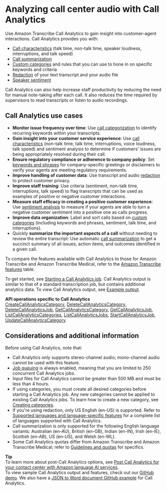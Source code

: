 # Analyzing call center audio with Call Analytics<a name="call-analytics"></a>

Use Amazon Transcribe Call Analytics to gain insight into customer\-agent interactions\. Call Analytics provides you with:
+ [Call characteristics](call-analytics-insights.md#call-analytics-insights-characteristics) \(talk time, non\-talk time, speaker loudness, interruptions, and talk speed\)
+ [Call summarization](call-analytics-insights.md#call-analytics-insights-summarization)
+ [Custom categories](call-analytics-insights.md#call-analytics-insights-categorization) and rules that you can use to hone in on specific keywords and criteria
+ [Redaction](call-analytics-insights.md#call-analytics-insights-redaction) of your text transcript and your audio file
+ [Speaker sentiment](call-analytics-insights.md#call-analytics-insights-sentiment)

Call Analytics can also help increase staff productivity by reducing the need for manual note\-taking after each call\. It also reduces the time required by supervisors to read transcripts or listen to audio recordings\.

## Call Analytics use cases<a name="call-analytics-use-cases"></a>
+ **Monitor issue frequency over time**: Use [call categorization](call-analytics-insights.md#call-analytics-insights-categorization) to identify recurring keywords within your transcripts\.
+ **Gain insight into your customer service experience**: Use [call characteristics](call-analytics-insights.md#call-analytics-insights-characteristics) \(non\-talk time, talk time, interruptions, voice loudness, talk speed\) and sentiment analysis to determine if customers' issues are being appropriately resolved during their call\.
+ **Ensure regulatory compliance or adherence to company policy**: Set [keywords and phrases](call-analytics-insights.md#call-analytics-insights-categorization) for company\-specific greetings or disclaimers to verify your agents are meeting regulatory requirements\.
+ **Improve handling of customer data**: Use transcript and audio [redaction](call-analytics-insights.md#call-analytics-insights-redaction) to protect customer privacy\.
+ **Improve staff training**: Use criteria \(sentiment, non\-talk time, interruptions, talk speed\) to flag transcripts that can be used as examples of positive or negative customer interactions\.
+ **Measure staff efficacy in creating a positive customer experience**: Use [sentiment analysis](call-analytics-insights.md#call-analytics-insights-sentiment) to measure if your agents are able to turn a negative customer sentiment into a positive one as calls progress\.
+ **Improve data organization**: Label and sort calls based on [custom categories](call-analytics-insights.md#call-analytics-insights-categorization) \(including keywords and phrases, sentiment, talk time, and interruptions\)\.
+ Quickly **summarize the important aspects of a call** without needing to review the entire transcript: Use automatic [call summarization](call-analytics-insights.md#call-analytics-insights-summarization) to get a succinct summary of all issues, action items, and outcomes identified in a given call\.

To compare the features available with Call Analytics to those for Amazon Transcribe and Amazon Transcribe Medical, refer to the [Amazon Transcribe features](feature-matrix.md) table\.

To get started, see [Starting a Call Analytics job](call-analytics-start.md)\. Call Analytics output is similar to that of a standard transcription job, but contains additional analytics data\. To view Call Analytics output, see [Example output](call-analytics-output.md)\.

**API operations specific to Call Analytics**  
[CreateCallAnalyticsCategory](https://docs.aws.amazon.com/transcribe/latest/APIReference/API_CreateCallAnalyticsCategory.html), [DeleteCallAnalyticsCategory](https://docs.aws.amazon.com/transcribe/latest/APIReference/API_DeleteCallAnalyticsCategory.html), [DeleteCallAnalyticsJob](https://docs.aws.amazon.com/transcribe/latest/APIReference/API_DeleteCallAnalyticsJob.html), [GetCallAnalyticsCategory](https://docs.aws.amazon.com/transcribe/latest/APIReference/API_GetCallAnalyticsCategory.html), [GetCallAnalyticsJob](https://docs.aws.amazon.com/transcribe/latest/APIReference/API_GetCallAnalyticsJob.html), [ListCallAnalyticsCategories](https://docs.aws.amazon.com/transcribe/latest/APIReference/API_ListCallAnalyticsCategories.html), [ListCallAnalyticsJobs](https://docs.aws.amazon.com/transcribe/latest/APIReference/API_ListCallAnalyticsJobs.html), [StartCallAnalyticsJob](https://docs.aws.amazon.com/transcribe/latest/APIReference/API_StartCallAnalyticsJob.html), [UpdateCallAnalyticsCategory](https://docs.aws.amazon.com/transcribe/latest/APIReference/API_UpdateCallAnalyticsCategory.html)

## Considerations and additional information<a name="call-analytics-considerations"></a>

Before using Call Analytics, note that:
+ Call Analytics only supports stereo\-channel audio; mono\-channel audio cannot be used with this feature\.
+ [Job queuing](job-queuing.md) is always enabled, meaning that you are limited to 250 concurrent Call Analytics jobs\.
+ Input files for Call Analytics cannot be greater than 500 MB and must be less than 4 hours\.
+ If using categories, you must create all desired categories before starting a Call Analytics job\. Any new categories cannot be applied to existing Call Analytics jobs\. To learn how to create a new category, see [Creating categories](call-analytics-create-categories.md)\.
+ If you're using redaction, only US English \(en\-US\) is supported\. Refer to [Supported languages and language\-specific features](supported-languages.md#table-language-matrix) for a complete list of languages supported with Call Analytics\.
+ Call summarization is only supported for the following English language variants: Australian \(en\-AU\), British \(en\-GB\), Indian \(en\-IN\), Irish \(en\-IE\), Scottish \(en\-AB\), US \(en\-US\), and Welsh \(en\-WL\)\.
+ Some Call Analytics quotas differ from Amazon Transcribe and Amazon Transcribe Medical; refer to [Guidelines and quotas](limits-guidelines.md) for specifics\.

**Tip**  
To learn more about post\-Call Analytics options, see [Post Call Analytics for your contact center with Amazon language AI services](http://aws.amazon.com/blogs/machine-learning/post-call-analytics-for-your-contact-center-with-amazon-language-ai-services/)\.  
To view sample Call Analytics output and features, check out our [GitHub demo](https://github.com/aws-samples/amazon-transcribe-post-call-analytics)\. We also have a [JSON to Word document GitHub example](https://github.com/aws-samples/amazon-transcribe-output-word-document) for Call Analytics\.
